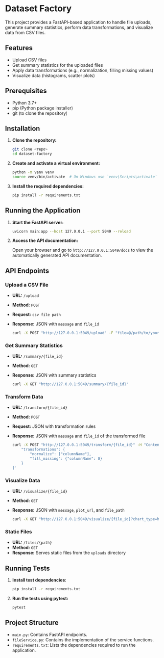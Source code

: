 # Dataset Factory

This project provides a FastAPI-based application to handle file uploads, generate summary statistics, perform data transformations, and visualize data from CSV files.

## Features

- Upload CSV files
- Get summary statistics for the uploaded files
- Apply data transformations (e.g., normalization, filling missing values)
- Visualize data (histograms, scatter plots)

## Prerequisites

- Python 3.7+
- pip (Python package installer)
- git (to clone the repository)

## Installation

1. **Clone the repository:**

    ```sh
    git clone <repo>
    cd dataset-factory
    ```

2. **Create and activate a virtual environment:**

    ```sh
    python -m venv venv
    source venv/bin/activate  # On Windows use `venv\Scripts\activate`
    ```

3. **Install the required dependencies:**

    ```sh
    pip install -r requirements.txt
    ```

## Running the Application

1. **Start the FastAPI server:**

    ```sh
    uvicorn main:app --host 127.0.0.1 --port 5049 --reload
    ```

2. **Access the API documentation:**

    Open your browser and go to `http://127.0.0.1:5049/docs` to view the automatically generated API documentation.

## API Endpoints

### Upload a CSV File

- **URL:** `/upload`
- **Method:** `POST`
- **Request:** `csv file path`
- **Response:** JSON with `message` and `file_id`

    ```sh
    curl -X POST "http://127.0.0.1:5049/upload" -F "file=@/path/to/yourfile.csv"
    ```

### Get Summary Statistics

- **URL:** `/summary/{file_id}`
- **Method:** `GET`
- **Response:** JSON with summary statistics

    ```sh
    curl -X GET "http://127.0.0.1:5049/summary/{file_id}"
    ```

### Transform Data

- **URL:** `/transform/{file_id}`
- **Method:** `POST`
- **Request:** JSON with transformation rules
- **Response:** JSON with `message` and `file_id` of the transformed file

    ```sh
    curl -X POST "http://127.0.0.1:5049/transform/{file_id}" -H "Content-Type: application/json" -d '{
        "transformations": {
            "normalize": ["columnName"],
            "fill_missing": {"columnName": 0}
        }
    }'
    ```

### Visualize Data

- **URL:** `/visualize/{file_id}`
- **Method:** `GET`
- **Response:** JSON with `message`, `plot_url`, and `file_path`

    ```sh
    curl -X GET "http://127.0.0.1:5049/visualize/{file_id}?chart_type=histogram&columns=columnName"
    ```

### Static Files

- **URL:** `/files/{path}`
- **Method:** `GET`
- **Response:** Serves static files from the `uploads` directory

## Running Tests

1. **Install test dependencies:**

    ```sh
    pip install -r requirements.txt
    ```

2. **Run the tests using pytest:**

    ```sh
    pytest
    ```

## Project Structure

- `main.py`: Contains FastAPI endpoints.
- `fileService.py`: Contains the implementation of the service functions.
- `requirements.txt`: Lists the dependencies required to run the application.
